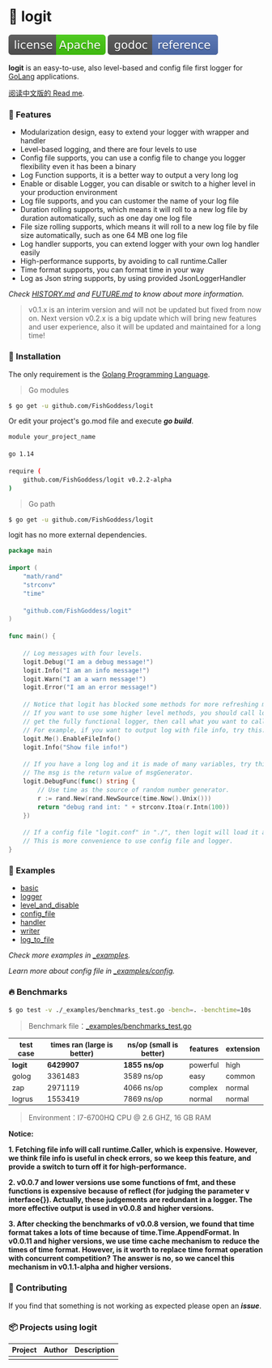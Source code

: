 # 📝 logit

[![License](_icon/license.svg)](https://www.apache.org/licenses/LICENSE-2.0.html)
[![Go Doc](_icon/godoc.svg)](https://pkg.go.dev/github.com/FishGoddess/logit?tab=doc)

**logit** is an easy-to-use, also level-based and config file first logger for [GoLang](https://golang.org) applications.

[阅读中文版的 Read me](./README.md).

### 🥇 Features

* Modularization design, easy to extend your logger with wrapper and handler
* Level-based logging, and there are four levels to use
* Config file supports, you can use a config file to change you logger flexibility even it has been a binary
* Log Function supports, it is a better way to output a very long log
* Enable or disable Logger, you can disable or switch to a higher level in your production environment
* Log file supports, and you can customer the name of your log file
* Duration rolling supports, which means it will roll to a new log file by duration automatically, such as one day one log file
* File size rolling supports, which means it will roll to a new log file by file size automatically, such as one 64 MB one log file
* Log handler supports, you can extend logger with your own log handler easily
* High-performance supports, by avoiding to call runtime.Caller
* Time format supports, you can format time in your way
* Log as Json string supports, by using provided JsonLoggerHandler

_Check [HISTORY.md](./HISTORY.md) and [FUTURE.md](./FUTURE.md) to know about more information._

> v0.1.x is an interim version and will not be updated but fixed from now on. Next version v0.2.x is a big update which will bring new features and user experience, also it will be updated and maintained for a long time!

### 🚀 Installation

The only requirement is the [Golang Programming Language](https://golang.org).

> Go modules

```bash
$ go get -u github.com/FishGoddess/logit
```

Or edit your project's go.mod file and execute _**go build**_.

```bash
module your_project_name

go 1.14

require (
    github.com/FishGoddess/logit v0.2.2-alpha
)
```

> Go path

```bash
$ go get -u github.com/FishGoddess/logit
```

logit has no more external dependencies.

```go
package main

import (
    "math/rand"
    "strconv"
    "time"
    
    "github.com/FishGoddess/logit"
)

func main() {
    
	// Log messages with four levels.
	logit.Debug("I am a debug message!")
	logit.Info("I am an info message!")
	logit.Warn("I am a warn message!")
	logit.Error("I am an error message!")

	// Notice that logit has blocked some methods for more refreshing method list.
	// If you want to use some higher level methods, you should call logit.Me() to
	// get the fully functional logger, then call what you want to call.
	// For example, if you want to output log with file info, try this:
	logit.Me().EnableFileInfo()
	logit.Info("Show file info!")

	// If you have a long log and it is made of many variables, try this:
	// The msg is the return value of msgGenerator.
	logit.DebugFunc(func() string {
		// Use time as the source of random number generator.
		r := rand.New(rand.NewSource(time.Now().Unix()))
		return "debug rand int: " + strconv.Itoa(r.Intn(100))
	})

	// If a config file "logit.conf" in "./", then logit will load it automatically.
	// This is more convenience to use config file and logger.
}
```

### 📖 Examples

* [basic](./_examples/basic.go)
* [logger](./_examples/logger.go)
* [level_and_disable](./_examples/level_and_disable.go)
* [config_file](./_examples/config_file.go)
* [handler](./_examples/handler.go)
* [writer](./_examples/writer.go)
* [log_to_file](./_examples/log_to_file.go)

_Check more examples in [_examples](./_examples)._

_Learn more about config file in [_examples/config](./_examples/config)._

### 🔥 Benchmarks

```bash
$ go test -v ./_examples/benchmarks_test.go -bench=. -benchtime=10s
```

> Benchmark file：[_examples/benchmarks_test.go](./_examples/benchmarks_test.go)

| test case | times ran (large is better) |  ns/op (small is better) | features | extension |
| -----------|--------|-------------|-------------|-------------|
| **logit** | **6429907** | **1855 ns/op** | powerful | high |
| golog | 3361483 | 3589 ns/op | easy | common |
| zap | 2971119 | 4066 ns/op | complex | normal |
| logrus | 1553419 | 7869 ns/op | normal | normal |

> Environment：I7-6700HQ CPU @ 2.6 GHZ, 16 GB RAM

**Notice:**

**1. Fetching file info will call runtime.Caller, which is expensive.**
**However, we think file info is useful in check errors,**
**so we keep this feature, and provide a switch to turn off it for high-performance.**

**2. v0.0.7 and lower versions use some functions of fmt, and these functions is expensive**
**because of reflect (for judging the parameter v interface{}). Actually, these judgements**
**are redundant in a logger. The more effective output is used in v0.0.8 and higher versions.**

**3. After checking the benchmarks of v0.0.8 version, we found that time format takes a lots of time**
**because of time.Time.AppendFormat. In v0.0.11 and higher versions, we use time cache mechanism to**
**reduce the times of time format. However, is it worth to replace time format operation with concurrent competition?**
**The answer is no, so we cancel this mechanism in v0.1.1-alpha and higher versions.**

### 👥 Contributing

If you find that something is not working as expected please open an _**issue**_.

### 📦 Projects using logit

| Project | Author | Description |
| -----------|--------|-------------|
|  |  |  |

